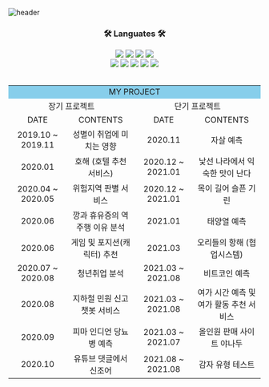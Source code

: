 ![header](https://capsule-render.vercel.app/api?type=transparent&color=auto&fontColor=0067a3&height=100&section=header&text=JUDAHEE&fontSize=70&fontAlignY=45&fontAlign=60&animation=fadeIn&desc=Data%20scientist%20who%20can%20development&&descAlignY=85&descAlign=60)

<div align = "center">
  <h3>🛠 Languates 🛠</h3>
  <img src="https://img.shields.io/badge/Python-3766AB?style=flat-square&logo=Python&logoColor=white"/>
  <img src="https://img.shields.io/badge/Java-007396?style=flat-square&logo=Java&logoColor=white"/>
  <img src="https://img.shields.io/badge/C-A8B9CC?style=flat-square&logo=C&logoColor=white"/>
  <img src="https://img.shields.io/badge/R-276DC3?style=flat-square&logo=R&logoColor=white"/></a>
  </br>
  <img src="https://img.shields.io/badge/JavaScript-F7DF1E?style=flat-square&logo=JavaScript&logoColor=white"/></a>
  <img src="https://img.shields.io/badge/CSS-1572B6?style=flat-square&logo=CSS3&logoColor=white"/></a>
  <img src="https://img.shields.io/badge/HTML5-E34F26?style=flat-square&logo=HTML5&logoColor=white"/></a>
  <img src="https://img.shields.io/badge/Mysql-4479A1?style=flat-square&logo=Mysql&Studio&logoColor=white"/></a>
  <img src="https://img.shields.io/badge/MongoDB-47A248?style=flat-square&logo=MongoDB&Studio&logoColor=white"/></a>
 
</div>

</br>

<div align = "center">
  
<table border="0" width="1200px">
  <tr align="center">
    <td colspan="4" bgcolor="skyblue"> MY PROJECT </td>
  </tr>
  <tr align="center">
    <td colspan="2" width="600px"> 장기 프로젝트 </td>
    <td colspan="2" width="600px"> 단기 프로젝트 </td>
  </tr>
  <tr align="center">
    <td width="300px"> DATE </td>
    <td width="300px"> CONTENTS </td>
    <td width="300px"> DATE </td>
    <td width="300px"> CONTENTS </td>
  </tr>
  <tr align="center">
    <td> 2019.10 ~ 2019.11 </td> <td>성별이 취업에 미치는 영향 </td> <td>2020.11 </td> <td>자살 예측 </td>
  </tr>
  <tr align="center">
    <td> 2020.01 </td> <td> 호해 (호텔 추천 서비스) </td> <td> 2020.12 ~ 2021.01 </td> <td> 낯선 나라에서 익숙한 맛이 난다 </td>
  </tr>
    <tr align="center">
      <td> 2020.04 ~ 2020.05 </td> <td> 위험지역 판별 서비스 </td> <td> 2020.12 ~ 2021.01 </td> <td> 목이 길어 슬픈 기린 </td>
  </tr>
    <tr align="center">
      <td> 2020.06 </td> <td> 깡과 휴유증의 역주행 이유 분석 </td> <td> 2021.01 </td> <td> 태양열 예측 </td>
  </tr>
    <tr align="center">
      <td> 2020.06 </td> <td> 게임 및 포지션(캐릭터) 추천 </td> <td> 2021.03 </td> <td> 오리들의 항해 (협업시스템) </td>
  </tr>
    <tr align="center">
      <td> 2020.07 ~ 2020.08 </td> <td> 청년취업 분석 </td> <td> 2021.03 ~ 2021.08 </td> <td> 비트코인 예측 </td>
  </tr>
    <tr align="center">
      <td> 2020.08 </td> <td> 지하철 민원 신고 챗봇 서비스 </td> <td> 2021.03 ~ 2021.08 </td> <td> 여가 시간 예측 및 여가 활동 추천 서비스 </td>
  </tr>
    <tr align="center">
      <td> 2020.09 </td> <td>  피마 인디언 당뇨병 예측 </td> <td> 2021.03 ~ 2021.07 </td> <td> 올인원 판매 사이트 야나두 </td> 
  </tr>
    <tr align="center">
      <td> 2020.10 </td> <td> 유튜브 댓글에서 신조어  </td> <td> 2021.08 ~ 2021.08 </td> <td> 감자 유형 테스트 </td>
  </tr>
</table>

</div>

</br>
